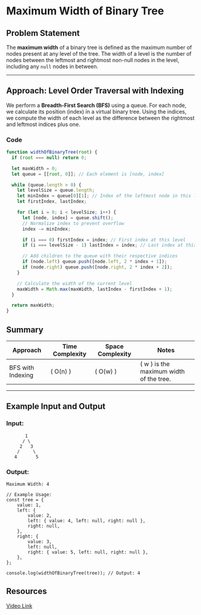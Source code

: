 # Maximum Width of Binary Tree

## Problem Statement

The **maximum width** of a binary tree is defined as the maximum number of nodes present at any level of the tree. The width of a level is the number of nodes between the leftmost and rightmost non-null nodes in the level, including any `null` nodes in between.

---

## Approach: Level Order Traversal with Indexing

We perform a **Breadth-First Search (BFS)** using a queue. For each node, we calculate its position (index) in a virtual binary tree. Using the indices, we compute the width of each level as the difference between the rightmost and leftmost indices plus one.

### Code

```javascript
function widthOfBinaryTree(root) {
  if (root === null) return 0;

  let maxWidth = 0;
  let queue = [[root, 0]]; // Each element is [node, index]

  while (queue.length > 0) {
    let levelSize = queue.length;
    let minIndex = queue[0][1]; // Index of the leftmost node in this level
    let firstIndex, lastIndex;

    for (let i = 0; i < levelSize; i++) {
      let [node, index] = queue.shift();
      // Normalize index to prevent overflow
      index -= minIndex;

      if (i === 0) firstIndex = index; // First index at this level
      if (i === levelSize - 1) lastIndex = index; // Last index at this level

      // Add children to the queue with their respective indices
      if (node.left) queue.push([node.left, 2 * index + 1]);
      if (node.right) queue.push([node.right, 2 * index + 2]);
    }

    // Calculate the width of the current level
    maxWidth = Math.max(maxWidth, lastIndex - firstIndex + 1);
  }

  return maxWidth;
}
```

## Summary

| Approach          | Time Complexity | Space Complexity | Notes                                     |
| ----------------- | --------------- | ---------------- | ----------------------------------------- |
| BFS with Indexing | \( O(n) \)      | \( O(w) \)       | \( w \) is the maximum width of the tree. |

---

## Example Input and Output

### Input:

```text
       1
      / \
     2   3
    /     \
   4       5
```

### Output:

```
Maximum Width: 4
```

```
// Example Usage:
const tree = {
    value: 1,
    left: {
        value: 2,
        left: { value: 4, left: null, right: null },
        right: null,
    },
    right: {
        value: 3,
        left: null,
        right: { value: 5, left: null, right: null },
    },
};

console.log(widthOfBinaryTree(tree)); // Output: 4
```

## Resources

[Video Link](https://www.youtube.com/watch?v=ZbybYvcVLks&ab_channel=takeUforward)
